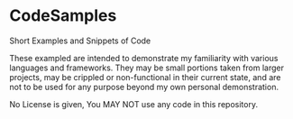 # CodeSamples
Short Examples and Snippets of Code

These exampled are intended to demonstrate my familiarity with various languages and frameworks. They may be small portions taken from larger projects, may be crippled or non-functional in their current state, and are not to be used for any purpose beyond my own personal demonstration.

No License is given, You MAY NOT use any code in this repository.
